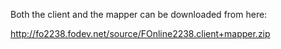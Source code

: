 Both the client and the mapper can be downloaded from here:

http://fo2238.fodev.net/source/FOnline2238.client+mapper.zip
